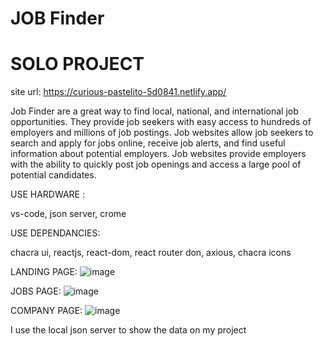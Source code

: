 # JOB Finder
# SOLO PROJECT

site url: https://curious-pastelito-5d0841.netlify.app/

Job Finder are a great way to find local, national, and international job opportunities. They provide job seekers with easy access to hundreds of employers and millions of job postings. Job websites allow job seekers to search and apply for jobs online, receive job alerts, and find useful information about potential employers. Job websites provide employers with the ability to quickly post job openings and access a large pool of potential candidates.

USE HARDWARE :

vs-code,
json server,
crome

USE DEPENDANCIES:

chacra ui,
reactjs,
react-dom,
react router don,
axious,
chacra icons

LANDING PAGE:
![image](https://user-images.githubusercontent.com/95977696/208615985-10c4437c-998f-4f7a-a9e3-8773b5240d6b.png)

JOBS PAGE:
![image](https://user-images.githubusercontent.com/95977696/208616883-23855950-5a5d-45c9-868e-1088278f1d5e.png)

COMPANY PAGE:
![image](https://user-images.githubusercontent.com/95977696/208616984-1eddfa5d-2e04-422a-9576-4a2557918e1e.png)


I use the local json server to show the data on my project












